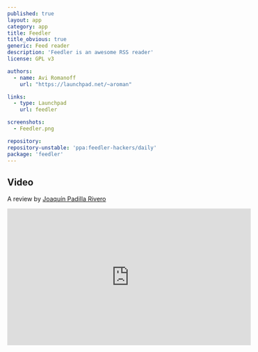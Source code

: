 ```yaml
---
published: true
layout: app
category: app
title: Feedler
title_obvious: true
generic: Feed reader
description: 'Feedler is an awesome RSS reader'
license: GPL v3

authors: 
  - name: Avi Romanoff
    url: "https://launchpad.net/~aroman"

links:
  - type: Launchpad
    url: feedler

screenshots:
  - Feedler.png

repository:
repository-unstable: 'ppa:feedler-hackers/daily'
package: 'feedler'
---
```

## Video
A review by [Joaquín Padilla Rivero](https://www.youtube.com/channel/UC_im4PuM9ViTNjaUf2cXmgg)
<iframe width="560" height="315" src="https://www.youtube.com/embed/lkRIRfwvTFk" frameborder="0" allowfullscreen></iframe>